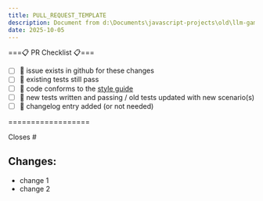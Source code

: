 ```yaml
---
title: PULL_REQUEST_TEMPLATE
description: Document from d:\Documents\javascript-projects\old\llm-game-rpg\.github\PULL_REQUEST_TEMPLATE.md
date: 2025-10-05
---
```


<!--
Hi, and thanks for contributing to Excalibur!
Before you go any further, please read our contributing guide: https://github.com/excaliburjs/Excalibur/blob/master/.github/CONTRIBUTING.md
especially the "Submitting Changes" section:
https://github.com/excaliburjs/Excalibur/blob/master/.github/CONTRIBUTING.md#submitting-changes
---
A quick summary checklist is included below for convenience:
-->

===:clipboard: PR Checklist :clipboard:===

- [ ] :pushpin: issue exists in github for these changes
- [ ] :microscope: existing tests still pass
- [ ] :see_no_evil: code conforms to the [style guide](https://github.com/excaliburjs/Excalibur/blob/master/STYLEGUIDE.md)
- [ ] :triangular_ruler: new tests written and passing / old tests updated with new scenario(s)
- [ ] :page_facing_up: changelog entry added (or not needed)

==================

<!-- If you're closing an issue with this pull request, or contributing a significant change, please include your changes in the appropriate section of CHANGELOG.md as outlined in https://github.com/excaliburjs/Excalibur/blob/master/.github/CONTRIBUTING.md#creating-a-pull-request. -->

<!--Please format your pull request title according to our commit message styleguide: https://github.com/excaliburjs/Excalibur/blob/master/.github/CONTRIBUTING.md#commit-messages -->

<!-- Thanks again! -->

<!--------------------------------------------------------------------------------------------->

Closes #

## Changes:

- change 1
- change 2
